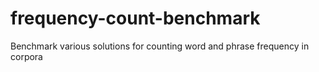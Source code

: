 # frequency-count-benchmark
Benchmark various solutions for counting word and phrase frequency in corpora

